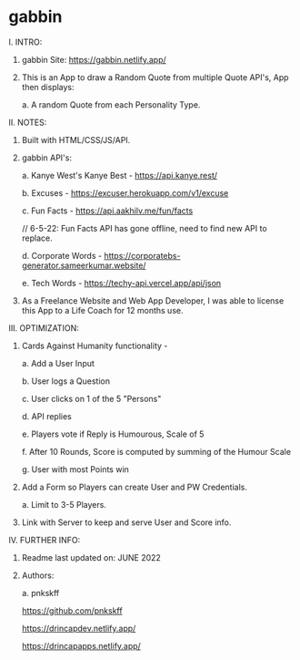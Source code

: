# gabbin

I. INTRO:

  1. gabbin Site: https://gabbin.netlify.app/

  2. This is an App to draw a Random Quote from multiple Quote API's, App then displays: 
  
     a. A random Quote from each Personality Type. 

II. NOTES:

  1. Built with HTML/CSS/JS/API.
  
  2. gabbin API's: 

     a. Kanye West's Kanye Best - https://api.kanye.rest/
     
     b. Excuses - https://excuser.herokuapp.com/v1/excuse
     
     c. Fun Facts - https://api.aakhilv.me/fun/facts
     
        // 6-5-22: Fun Facts API has gone offline, need to find new API to replace.
     
     d. Corporate Words - https://corporatebs-generator.sameerkumar.website/
     
     e. Tech Words - https://techy-api.vercel.app/api/json
   
  3. As a Freelance Website and Web App Developer, I was able to license this App to a Life Coach for 12 months use.

III. OPTIMIZATION:

  1. Cards Against Humanity functionality -
  
     a. Add a User Input
     
     b. User logs a Question
     
     c. User clicks on 1 of the 5 "Persons"
     
     d. API replies
     
     e. Players vote if Reply is Humourous, Scale of 5
     
     f. After 10 Rounds, Score is computed by summing of the Humour Scale
     
     g. User with most Points win
     
  2. Add a Form so Players can create User and PW Credentials.  

     a. Limit to 3-5 Players.
  
  3. Link with Server to keep and serve User and Score info.

IV. FURTHER INFO:

  1. Readme last updated on: JUNE 2022

  2. Authors:

     a. pnkskff
     
     https://github.com/pnkskff
     
     https://drincapdev.netlify.app/
     
     https://drincapapps.netlify.app/


